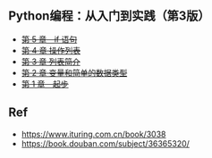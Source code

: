 ## Python编程：从入门到实践（第3版）


* ~~[第 5 章　if 语句](./05/)~~
* ~~[第 4 章 操作列表](./04/)~~
* ~~[第 3 章 列表简介](./03/)~~
* ~~[第 2 章 变量和简单的数据类型](./02/)~~
* ~~[第 1 章　起步](./01)~~

## Ref


* <https://www.ituring.com.cn/book/3038>
* <https://book.douban.com/subject/36365320/>